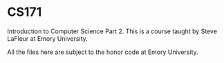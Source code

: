 # CS171
<P>
Introduction to Computer Science Part 2.
This is a course taught by Steve LaFleur at Emory University.

All the files here are subject to the honor code at Emory University. 
</p>
